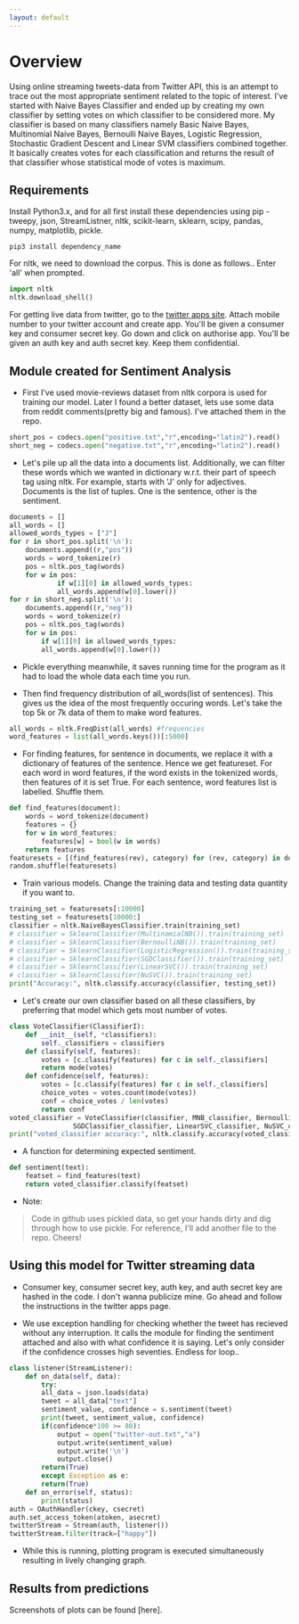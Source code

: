```yaml
---
layout: default
---
```


# Overview
Using online streaming tweets-data from Twitter API, this is an attempt to trace out the most appropriate sentiment related to the topic of interest. I've started with Naive Bayes Classifier and ended up by creating my own classifier by setting votes on which classifier to be considered more. My classifier is based on many classifiers namely Basic Naive Bayes, Multinomial Naive Bayes, Bernoulli Naive Bayes, Logistic Regression, Stochastic Gradient Descent and Linear SVM classifiers combined together.
It basically creates votes for each classification and returns the result of that classifier whose statistical mode of votes is maximum. 

## Requirements
Install Python3.x, and for all first install these dependencies using pip - tweepy, json, StreamListner, nltk, scikit-learn, sklearn, scipy, pandas, numpy, matplotlib, pickle.
```
pip3 install dependency_name
```

For nltk, we need to download the corpus. This is done as follows.. Enter 'all' when prompted.
```python
import nltk
nltk.download_shell()
```

For getting live data from twitter, go to the [twitter apps site](https://apps.twiiter.com). Attach mobile number to your twitter account and create app. You'll be given a consumer key and consumer secret key. Go down and click on authorise app. You'll be given an auth key and auth secret key. Keep them confidential.

## Module created for Sentiment Analysis
*   First I've used movie-reviews dataset from nltk corpora is used for training our model. Later I found a better dataset, lets use some data from reddit comments(pretty big and famous). I've attached them in the repo.
```python
short_pos = codecs.open("positive.txt","r",encoding="latin2").read()
short_neg = codecs.open("negative.txt","r",encoding="latin2").read()
```

*   Let's pile up all the data into a documents list. Additionally, we can filter these words which we wanted in dictionary w.r.t. their part of speech tag using nltk. For example, starts with 'J' only for adjectives. Documents is the list of tuples. One is the sentence, other is the sentiment.
```python
documents = []
all_words = []
allowed_words_types = ["J"]
for r in short_pos.split('\n'):
	documents.append((r,"pos"))
	words = word_tokenize(r)
	pos = nltk.pos_tag(words)
	for w in pos:
            if w[1][0] in allowed_words_types:
	        all_words.append(w[0].lower())
for r in short_neg.split('\n'):
	documents.append((r,"neg"))
	words = word_tokenize(r)
	pos = nltk.pos_tag(words)
	for w in pos:
	    if w[1][0] in allowed_words_types:
		all_words.append(w[0].lower())
```

*   Pickle everything meanwhile, it saves running time for the program as it had to load the whole data each time you run.

*   Then find frequency distribution of all_words(list of sentences). This gives us the idea of the most frequently occuring words. Let's take the top 5k or 7k data of them to make word features.
```python
all_words = nltk.FreqDist(all_words) #frequencies
word_features = list(all_words.keys())[:5000]
```

*   For finding features, for sentence in documents, we replace it with a dictionary of features of the sentence. Hence we get featureset. For each word in word features, if the word exists in the tokenized words, then features of it is set True. For each sentence, word features list is labelled. Shuffle them.
```python
def find_features(document):
	words = word_tokenize(document)
	features = {}
	for w in word_features:
	    features[w] = bool(w in words)
	return features
featuresets = [(find_features(rev), category) for (rev, category) in documents]
random.shuffle(featuresets)
```

*   Train various models. Change the training data and testing data quantity if you want to.
```python
training_set = featuresets[:10000]
testing_set = featuresets[10000:]
classifier = nltk.NaiveBayesClassifier.train(training_set)
# classifier = SklearnClassifier(MultinomialNB()).train(training_set)
# classifier = SklearnClassifier(BernoulliNB()).train(training_set)
# classifier = SklearnClassifier(LogisticRegression()).train(training_set)
# classifier = SklearnClassifier(SGDClassifier()).train(training_set)
# classifier = SklearnClassifier(LinearSVC()).train(training_set)
# classifier = SklearnClassifier(NuSVC()).train(training_set)
print("Accuracy:", nltk.classify.accuracy(classifier, testing_set))
```

*   Let's create our own classifier based on all these classifiers, by preferring that model which gets most number of votes.
```python
class VoteClassifier(ClassifierI):
	def __init__(self, *classifiers):
	    self._classifiers = classifiers
	def classify(self, features):
	    votes = [c.classify(features) for c in self._classifiers]
	    return mode(votes)
	def confidence(self, features):
	    votes = [c.classify(features) for c in self._classifiers]
	    choice_votes = votes.count(mode(votes))
	    conf = choice_votes / len(votes)
	    return conf 
voted_classifier = VoteClassifier(classifier, MNB_classifier, BernoulliNB_classifier, LogisticRegression_classifier, 
				SGDClassifier_classifier, LinearSVC_classifier, NuSVC_classifier)
print("voted_classifier accuracy:", nltk.classify.accuracy(voted_classifier, testing_set))
```

*   A function for determining expected sentiment.
```python
def sentiment(text):
	featset = find_features(text)
	return voted_classifier.classify(featset)
```

*   Note:
> Code in github uses pickled data, so get your hands dirty and dig through how to use pickle. For reference, I'll add another file to the repo.
> Cheers!

## Using this model for Twitter streaming data
*   Consumer key, consumer secret key, auth key, and auth secret key are hashed in the code. I don't wanna publicize mine. Go ahead and follow the instructions in the twitter apps page.

*   We use exception handling for checking whether the tweet has recieved without any interruption. It calls the module for finding the sentiment attached and also with what confidence it is saying. Let's only consider if the confidence crosses high seventies. Endless for loop..
```python
class listener(StreamListener):
	def on_data(self, data):
	    try:
		all_data = json.loads(data)
		tweet = all_data["text"]
		sentiment_value, confidence = s.sentiment(tweet)
		print(tweet, sentiment_value, confidence)
		if(confidence*100 >= 80):
		    output = open("twitter-out.txt","a")
		    output.write(sentiment_value)
		    output.write('\n')
		    output.close()
		return(True)
	    except Exception as e:
		return(True)
	def on_error(self, status):
	    print(status)
auth = OAuthHandler(ckey, csecret)
auth.set_access_token(atoken, asecret)
twitterStream = Stream(auth, listener())
twitterStream.filter(track=["happy"])
```

*    While this is running, plotting program is executed simultaneously resulting in lively changing graph.

## Results from predictions
Screenshots of plots can be found [here]. 

